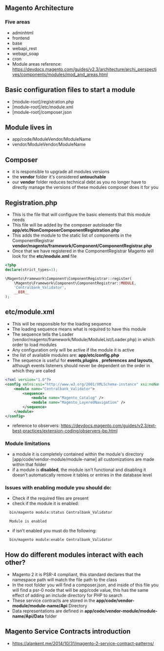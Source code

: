 
## Magento Architecture


### Five areas
* adminhtml
* frontend
* base
* webapi_rest
* webapi_soap
* cron
* Module areas reference: https://devdocs.magento.com/guides/v2.3/architecture/archi_perspectives/components/modules/mod_and_areas.html

## Basic configuration files to start a module
* [module-root]/registration.php
* [module-root]/etc/module.xml
* [module-root]/composer.json

## Module lives in
* app/code/ModuleVendor/ModuleName
* vendor/ModuleVendor/ModuleName

## Composer
* it is responsible to upgrade all modules versions
* the **vendor** folder it's considered **untouchable**
* our **vendor** folder reduces technical debt as you no longer have to directly manage the versions of these modules
 composer does it for you

## Registration.php
* This is the file that will configure the basic elements that this module needs
* This file will be added by the composer autoloader file **app/etc/NonComposerComponentRegistration.php**
* This adds the module to the static list of components in the ComponentRegistrar **vendor/magento/framework/Component/ComponentRegistrar.php**
* Once that we have registered in the ComponentRegistrar Magento will look for the **etc/module.xml** file
```php
<?php
declare(strict_types=1);

\Magento\Framework\Component\ComponentRegistrar::register(
    \Magento\Framework\Component\ComponentRegistrar::MODULE,
    'Centralbank_Validator',
    __DIR__
);
```

## etc/module.xml
* This will be responsible for the loading sequence
* The loading sequence means what is required to have this module
* The sequence tells the Loader (vendor/magento/framework/Module/ModuleList/Loader.php)
in which order to load modules
* Any configuration only will be active if the module it is active
* the list of available modules are: **app/etc/config.php**
* The sequence is useful for **events**,**plugins** , **preferences** **and layouts**,
although events listeners should never be dependent on the order in which they are called
```xml
<?xml version="1.0"?>
<config xmlns:xsi="http://www.w3.org/2001/XMLSchema-instance" xsi:noNamespaceSchemaLocation="urn:magento:framework:Module/etc/module.xsd">
    <module name="Centralbank_Validator">
        <sequence>
            <module name="Magento_Catalog" />
            <module name="Magento_LayeredNavigation" />
        </sequence>
    </module>
</config>
```
* reference to observers: https://devdocs.magento.com/guides/v2.3/ext-best-practices/extension-coding/observers-bp.html

### Module limitations
* a module it is completely contained within the module's directory [app/code/vendor-module/module-name]
 all customizations are made within that folder
* if a module is **disabled**, the module isn't functional and disabling it doesn't automatically remove
 it tables or entries in the database level

### Issues with enabling module you should do:
*  Check if the required files are present
* check if the module it is enabled:
```bash
  bin/magento module:status Centralbank_Validator

  Module is enabled
```
* if isn't enabled you must do the following:
```bash
  bin/magento module:enable Centralbank_Validator  
```


## How do different modules interact with each other?
* Magento 2 it is PSR-4 compliant, this standard declares that the namespace path will match the file path to the class
* In the root folder you will find a composer.json, and inside of this file you will find a psr-0 node
that will be app/code value, this has the same effect of adding an include directory for PHP to search
* These service contracts are stored in the **app/code/vendor-module/module-name/Api** Directory
* Data representations are defined in **app/code/vendor-module/module-name/Api/Data** folder


## Magento Service Contracts introduction
* https://alankent.me/2014/10/31/magento-2-service-contract-patterns/

